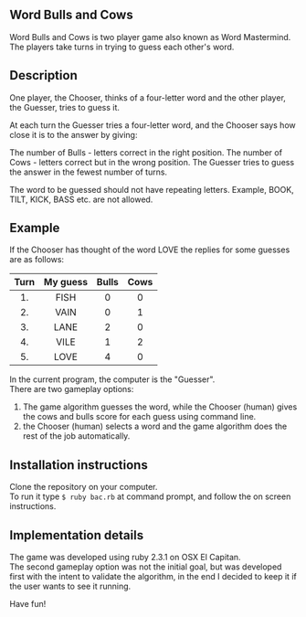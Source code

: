 ## Word Bulls and Cows

Word Bulls and Cows is two player game also known as Word Mastermind.  
The players take turns in trying to guess each other's word.

## Description

One player, the Chooser, thinks of a four-letter word and the other player, the Guesser, tries to guess it.

At each turn the Guesser tries a four-letter word, and the Chooser says how close it is to the answer by giving:

The number of Bulls - letters correct in the right position.
The number of Cows - letters correct but in the wrong position.
The Guesser tries to guess the answer in the fewest number of turns.

The word to be guessed should not have repeating letters. Example, BOOK, TILT, KICK, BASS etc. are not allowed.

## Example
If the Chooser has thought of the word LOVE the replies for some guesses are as follows:

| Turn | My guess | Bulls | Cows |
|:----:|:--------:| :----:|:----:|
| 1.   | FISH     | 0     | 0 |
| 2.   | VAIN     | 0     | 1 |
| 3.   | LANE     | 2     | 0 |
| 4.   | VILE     | 1     | 2 |
| 5.   | LOVE     | 4     | 0 |


In the current program, the computer is the "Guesser".  
There are two gameplay options:  
1. The game algorithm guesses the word, while the Chooser (human) gives the cows and bulls score for each guess using command line.
2. the Chooser (human) selects a word and the game algorithm does the rest of the job automatically.

## Installation instructions
Clone the repository on your computer.  
To run it type ``` $ ruby bac.rb ``` at command prompt, and follow the on screen instructions.

## Implementation details
The game was developed using ruby 2.3.1 on OSX El Capitan.  
The second gameplay option was not the initial goal, but was developed first with the intent to validate the algorithm, in the end I decided to keep it if the user wants to see it running.

Have fun!